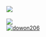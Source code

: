 <img src="https://github-readme-stats.vercel.app/api/top-langs/?username=II-DW&layout=compact"><br><br>
<img src="https://github-readme-stats.vercel.app/api?username=II-DW&show_icons=true">
<br />
[![dowon206](http://mazassumnida.wtf/api/v2/generate_badge?boj=dowon206)](https://solved.ac/dowon206)

